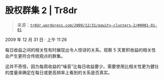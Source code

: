 <!--yml

category: 未分类

日期：2024 年 05 月 18 日 15:35:25

-->

# 股权群集 2 | Tr8dr

> 来源：[`tr8dr.wordpress.com/2009/12/31/equity-clusters-2/#0001-01-01`](https://tr8dr.wordpress.com/2009/12/31/equity-clusters-2/#0001-01-01)

2009 年 12 月 31 日 · 上午 11:26

每日收益之间的相关性有时展现出令人惊讶的关系。观察 5 天累积收益的相关性会产生更符合传统观点的群集。

这并不奇怪，因为每周收益的“噪音”比每日收益要少。需要使用比相关性更为健壮的度量来确定在每日或更高频率上看到的关系是否真实。
